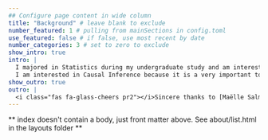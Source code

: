 ```yaml
---
## Configure page content in wide column
title: "Background" # leave blank to exclude
number_featured: 1 # pulling from mainSections in config.toml
use_featured: false # if false, use most recent by date
number_categories: 3 # set to zero to exclude
show_intro: true
intro: |
  I majored in Statistics during my undergraduate study and am interested in statistics theories. Thus, I came here for Maser's Degree in Statistics last year and graduated in May. My research interests are the application of statistical methods in biological datasets.
  I am interested in Causal Inference because it is a very important topic in biomedical data analysis and it could be combined with many methodologies. Its semiparametric analysis is also very interesting to me. I think it is much useful for my future research in biomedical data.
show_outro: true
outro: |
  <i class="fas fa-glass-cheers pr2"></i>Sincere thanks to [Maëlle Salmon](https://masalmon.eu/) for her help naming this Hugo theme!
---
```


** index doesn't contain a body, just front matter above.
See about/list.html in the layouts folder **
